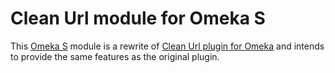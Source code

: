 Clean Url module for Omeka S
============================

This [Omeka S] module is a rewrite of [Clean Url plugin for Omeka] and
intends to provide the same features as the original plugin.

[Clean Url plugin for Omeka]: https://github.com/Daniel-KM/CleanUrl
[Omeka S]: https://github.com/omeka/omeka-s
